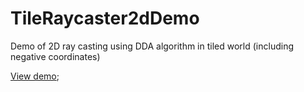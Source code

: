 # TileRaycaster2dDemo

Demo of 2D ray casting using DDA algorithm in tiled world (including negative coordinates)

[View demo](https://stepan-chornyi.000webhostapp.com/dda_ray_cast_demo/);

